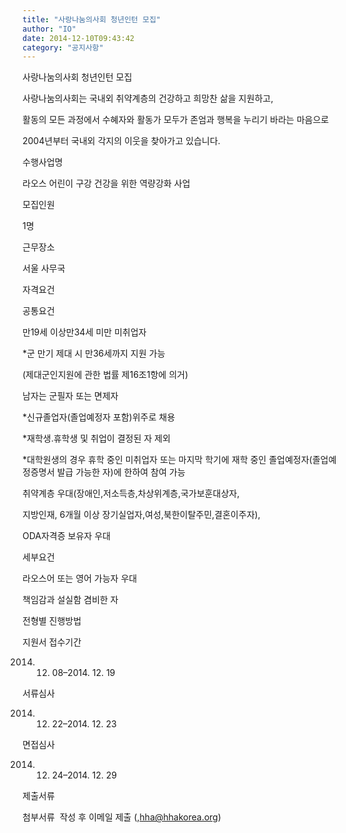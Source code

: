 ```yaml
---
title: "사랑나눔의사회 청년인턴 모집"
author: "IO"
date: 2014-12-10T09:43:42
category: "공지사항"
---
```


사랑나눔의사회 청년인턴 모집

사랑나눔의사회는 국내외 취약계층의 건강하고 희망찬 삶을 지원하고,

활동의 모든 과정에서 수혜자와 활동가 모두가 존엄과 행복을 누리기 바라는 마음으로

2004년부터 국내외 각지의 이웃을 찾아가고 있습니다.

수행사업명

라오스 어린이 구강 건강을 위한 역량강화 사업

모집인원

1명

근무장소

서울 사무국

자격요건

공통요건

만19세 이상만34세 미만 미취업자

*군 만기 제대 시 만36세까지 지원 가능

(제대군인지원에 관한 법률 제16조1항에 의거)

남자는 군필자 또는 면제자

*신규졸업자(졸업예정자 포함)위주로 채용

*재학생․휴학생 및 취업이 결정된 자 제외

*대학원생의 경우 휴학 중인 미취업자 또는 마지막 학기에 재학 중인 졸업예정자(졸업예정증명서 발급 가능한 자)에 한하여 참여 가능

취약계층 우대(장애인,저소득층,차상위계층,국가보훈대상자,

지방인재, 6개월 이상 장기실업자,여성,북한이탈주민,결혼이주자),

ODA자격증 보유자 우대

세부요건

라오스어 또는 영어 가능자 우대

책임감과 설실함 겸비한 자

전형별 진행방법

지원서 접수기간

2014. 12. 08–2014. 12. 19

서류심사

2014. 12. 22–2014. 12. 23

면접심사

2014. 12. 24–2014. 12. 29

제출서류

첨부서류  작성 후 이메일 제출 (,hha@hhakorea.org)
